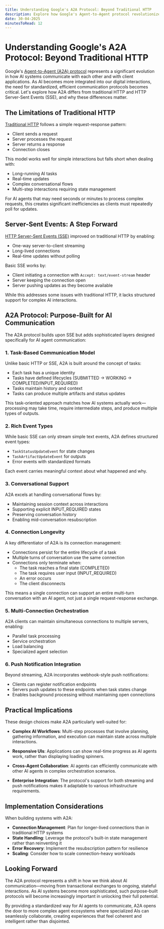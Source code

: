 ```yaml
---
title: Understanding Google's A2A Protocol: Beyond Traditional HTTP
description: Explore how Google's Agent-to-Agent protocol revolutionizes AI communication with task-based models, rich events, and persistent connections—solving HTTP's limitations for complex AI interactions.
date: 30-04-2025
minutesToRead: 12
---
```


# Understanding Google's A2A Protocol: Beyond Traditional HTTP

Google's [Agent-to-Agent (A2A) protocol](https://google.github.io/A2A/) represents a significant evolution in how AI systems communicate with each other and with client applications. As AI becomes more integrated into our digital interactions, the need for standardized, efficient communication protocols becomes critical. Let's explore how A2A differs from traditional HTTP and HTTP Server-Sent Events (SSE), and why these differences matter.

## The Limitations of Traditional HTTP

[Traditional HTTP](https://developer.mozilla.org/en-US/docs/Web/HTTP/Overview) follows a simple request-response pattern:

- Client sends a request
- Server processes the request
- Server returns a response
- Connection closes

This model works well for simple interactions but falls short when dealing with:

- Long-running AI tasks
- Real-time updates
- Complex conversational flows
- Multi-step interactions requiring state management

For AI agents that may need seconds or minutes to process complex requests, this creates significant inefficiencies as clients must repeatedly poll for updates.

## Server-Sent Events: A Step Forward

[HTTP Server-Sent Events (SSE)](https://developer.mozilla.org/en-US/docs/Web/API/Server-sent_events/Using_server-sent_events) improved on traditional HTTP by enabling:

- One-way server-to-client streaming
- Long-lived connections
- Real-time updates without polling

Basic SSE works by:

- Client initiating a connection with `Accept: text/event-stream` header
- Server keeping the connection open
- Server pushing updates as they become available

While this addresses some issues with traditional HTTP, it lacks structured support for complex AI interactions.

## A2A Protocol: Purpose-Built for AI Communication

The A2A protocol builds upon SSE but adds sophisticated layers designed specifically for AI agent communication:

### 1. Task-Based Communication Model

Unlike basic HTTP or SSE, A2A is built around the concept of tasks:

- Each task has a unique identity
- Tasks have defined lifecycles (SUBMITTED → WORKING → COMPLETED/INPUT_REQUIRED)
- Tasks maintain history and context
- Tasks can produce multiple artifacts and status updates

This task-oriented approach matches how AI systems actually work—processing may take time, require intermediate steps, and produce multiple types of outputs.

### 2. Rich Event Types

While basic SSE can only stream simple text events, A2A defines structured event types:

- `TaskStatusUpdateEvent` for state changes
- `TaskArtifactUpdateEvent` for outputs
- Error events with standardized formats

Each event carries meaningful context about what happened and why.

### 3. Conversational Support

A2A excels at handling conversational flows by:

- Maintaining session context across interactions
- Supporting explicit INPUT_REQUIRED states
- Preserving conversation history
- Enabling mid-conversation resubscription
### 4. Connection Longevity

A key differentiator of A2A is its connection management:

- Connections persist for the entire lifecycle of a task
- Multiple turns of conversation use the same connection
- Connections only terminate when:
  - The task reaches a final state (COMPLETED)
  - The task requires user input (INPUT_REQUIRED)
  - An error occurs
  - The client disconnects

This means a single connection can support an entire multi-turn conversation with an AI agent, not just a single request-response exchange.

### 5. Multi-Connection Orchestration

A2A clients can maintain simultaneous connections to multiple servers, enabling:

- Parallel task processing
- Service orchestration
- Load balancing
- Specialized agent selection

### 6. Push Notification Integration

Beyond streaming, A2A incorporates webhook-style push notifications:

- Clients can register notification endpoints
- Servers push updates to these endpoints when task states change
- Enables background processing without maintaining open connections

## Practical Implications

These design choices make A2A particularly well-suited for:

- **Complex AI Workflows**: Multi-step processes that involve planning, gathering information, and execution can maintain state across multiple interactions.

- **Responsive UIs**: Applications can show real-time progress as AI agents work, rather than displaying loading spinners.

- **Cross-Agent Collaboration**: AI agents can efficiently communicate with other AI agents in complex orchestration scenarios.

- **Enterprise Integration**: The protocol's support for both streaming and push notifications makes it adaptable to various infrastructure requirements.

## Implementation Considerations

When building systems with A2A:

- **Connection Management**: Plan for longer-lived connections than in traditional HTTP systems
- **State Handling**: Leverage the protocol's built-in state management rather than reinventing it
- **Error Recovery**: Implement the resubscription pattern for resilience
- **Scaling**: Consider how to scale connection-heavy workloads

## Looking Forward

The A2A protocol represents a shift in how we think about AI communication—moving from transactional exchanges to ongoing, stateful interactions. As AI systems become more sophisticated, such purpose-built protocols will become increasingly important in unlocking their full potential.

By providing a standardized way for AI agents to communicate, A2A opens the door to more complex agent ecosystems where specialized AIs can seamlessly collaborate, creating experiences that feel coherent and intelligent rather than disjointed.